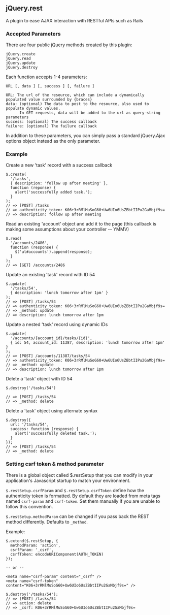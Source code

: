 ## jQuery.rest ##

A plugin to ease AJAX interaction with RESTful APIs such as Rails

### Accepted Parameters ###

There are four public jQuery methods created by this plugin:

    jQuery.create
    jQuery.read
    jQuery.update
    jQuery.destroy

Each function accepts 1-4 parameters:

    URL [, data ] [, success ] [, failure ]

    URL: The url of the resource, which can include a dynamically populated value surrounded by {braces}
    data: (optional) The data to post to the resource, also used to populate dynamic values.
          In GET requests, data will be added to the url as query-string parameters
    success: (optional) The success callback
    failure: (optional) The failure callback

In addition to these parameters, you can simply pass a standard jQuery.Ajax options object instead as the only parameter.

### Example ###

Create a new 'task' record with a success callback

    $.create(
      '/tasks',
      { description: 'follow up after meeting' },
      function (reponse) {
        alert('successfully added task.');
      }
    );
    // => [POST] /tasks
    // => authenticity_token: K06+3rRMlMuSoG60+Uw6UIo6UsZBbtIIPu2GaMbjf9s=
    // => description: follow up after meeting
    
Read an existing 'account' object and add it to the page (this callback is making some assumptions about your controller -- YMMV)

    $.read(
      '/accounts/2486',
      function (response) {
        $('ul#accounts').append(response);
      }
    );    
    // => [GET] /accounts/2486

Update an existing 'task' record with ID 54

    $.update(
      '/tasks/54',
      { description: 'lunch tomorrow after 1pm' }
    );    
    // => [POST] /tasks/54
    // => authenticity_token: K06+3rRMlMuSoG60+Uw6UIo6UsZBbtIIPu2GaMbjf9s=
    // => _method: update
    // => description: lunch tomorrow after 1pm

Update a nested 'task' record using dynamic IDs

    $.update(
      '/accounts/{account_id}/tasks/{id}',
      { id: 54, account_id: 11387, description: 'lunch tomorrow after 1pm' }
    );    
    // => [POST] /accounts/11387/tasks/54
    // => authenticity_token: K06+3rRMlMuSoG60+Uw6UIo6UsZBbtIIPu2GaMbjf9s=
    // => _method: update
    // => description: lunch tomorrow after 1pm

Delete a 'task' object with ID 54

    $.destroy('/tasks/54')
    
    // => [POST] /tasks/54
    // => _method: delete
    
Delete a 'task' object using alternate syntax

    $.destroy({
      url: '/tasks/54',
      success: function (response) {
        alert('successfully deleted task.');
      }
    });
    // => [POST] /tasks/54
    // => _method: delete

### Setting csrf token & method parameter ###

There is a global object called $.restSetup that you can modify in your application's Javascript startup to match your environment.

`$.restSetup.csrfParam` and `$.restSetup.csrfToken` define how the authenticity token is formatted. By default they are loaded from
meta tags named `csrf-param` and `csrf-token`. Set them manually if you are unable to follow this convention.

`$.restSetup.methodParam` can be changed if you pass back the REST method differently. Defaults to `_method`.

Example:

    $.extend($.restSetup, {
      methodParam: 'action',
      csrfParam: '_csrf',
      csrfToken: encodeURIComponent(AUTH_TOKEN)
    });
    
    -- or --
    
    <meta name="csrf-param" content="_csrf" />
    <meta name="csrf-token" content="K06+3rRMlMuSoG60+Uw6UIo6UsZBbtIIPu2GaMbjf9s=" />
    
    $.destroy('/tasks/54');
    // => [POST] /tasks/54
    // => action: delete
    // => _csrf: K06+3rRMlMuSoG60+Uw6UIo6UsZBbtIIPu2GaMbjf9s=